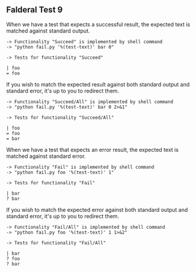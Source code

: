 Falderal Test 9
---------------

When we have a test that expects a successful result, the
expected text is matched against standard output.

    -> Functionality "Succeed" is implemented by shell command
    -> "python fail.py '%(test-text)' bar 0"

    -> Tests for functionality "Succeed"

    | foo
    = foo

If you wish to match the expected result against both standard
output and standard error, it's up to you to redirect them.

    -> Functionality "Succeed/All" is implemented by shell command
    -> "python fail.py '%(test-text)' bar 0 2>&1"

    -> Tests for functionality "Succeed/All"

    | foo
    = foo
    = bar

When we have a test that expects an error result, the
expected text is matched against standard error.

    -> Functionality "Fail" is implemented by shell command
    -> "python fail.py foo '%(test-text)' 1"

    -> Tests for functionality "Fail"

    | bar
    ? bar

If you wish to match the expected error against both standard
output and standard error, it's up to you to redirect them.

    -> Functionality "Fail/All" is implemented by shell command
    -> "python fail.py foo '%(test-text)' 1 1>&2"

    -> Tests for functionality "Fail/All"

    | bar
    ? foo
    ? bar
